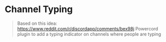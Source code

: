 # Channel Typing

> Based on this idea: https://www.reddit.com/r/discordapp/comments/bex98j
Powercord plugin to add a typing indicator on channels where people are typing